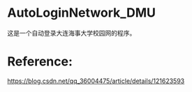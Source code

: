 # AutoLoginNetwork_DMU
这是一个自动登录大连海事大学校园网的程序。

# Reference:
https://blog.csdn.net/qq_36004475/article/details/121623593
